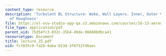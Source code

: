 ```yaml
---
content_type: resource
description: 'Turbulent BL Structure: Wake, Wall Layers. Inner, Outer Variables. Effects
  of Roughness'
file: https://ol-ocw-studio-app-qa.s3.amazonaws.com/courses/16-13-aerodynamics-of-viscous-fluids-fall-2003/fcf835c9fa2b4aba653d3f6752fd6aec_lecture_25.pdf
file_type: application/pdf
parent_uid: 75d54fc3-032c-35b4-49de-966608dbca41
resourcetype: Document
title: lecture_25.pdf
uid: fcf835c9-fa2b-4aba-653d-3f6752fd6aec
---
```

